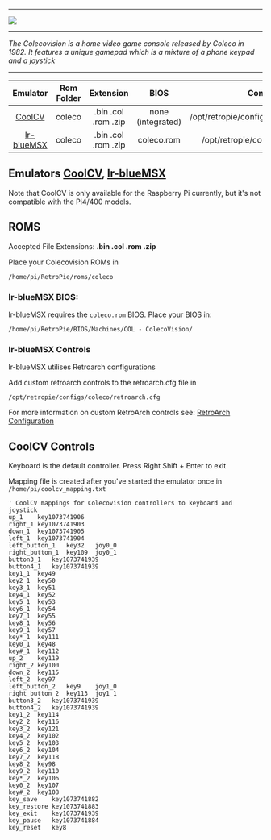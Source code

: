***
![](https://upload.wikimedia.org/wikipedia/en/thumb/9/9a/COLECO_VISION_LOGO.svg/782px-COLECO_VISION_LOGO.svg.png)
***
_The Colecovision is a home video game console released by Coleco in 1982. It features a unique gamepad which is a mixture of  a phone keypad and a joystick_
***

| Emulator | Rom Folder | Extension | BIOS |  Controller Config |
| :---: | :---: | :---: | :---: | :---: |
| [CoolCV](http://atariage.com/forums/topic/240800-coolcv-emulator-for-mac-os-x-linux-windows-and-raspberry/page-1) | coleco  | .bin .col .rom .zip | none (integrated) | /opt/retropie/configs/coleco/coolcv_mapping.txt |
| [lr-blueMSX](https://github.com/libretro/blueMSX-libretro) | coleco  | .bin .col .rom .zip | coleco.rom | /opt/retropie/configs/coleco/retroarch.cfg |

## Emulators [CoolCV](http://atariage.com/forums/topic/240800-coolcv-emulator-for-mac-os-x-linux-windows-and-raspberry/page-1), [lr-blueMSX](https://github.com/libretro/blueMSX-libretro)

Note that CoolCV is only available for the Raspberry Pi currently, but it's not compatible with the Pi4/400 models.

## ROMS

Accepted File Extensions: **.bin .col .rom .zip**

Place your Colecovision ROMs in
```
/home/pi/RetroPie/roms/coleco
```


### lr-blueMSX BIOS:

lr-blueMSX requires the `coleco.rom` BIOS. Place your BIOS in:
```
/home/pi/RetroPie/BIOS/Machines/COL - ColecoVision/
```

### lr-blueMSX Controls

lr-blueMSX utilises Retroarch configurations

Add custom retroarch controls to the retroarch.cfg file in
```shell
/opt/retropie/configs/coleco/retroarch.cfg
```
For more information on custom RetroArch controls see: [RetroArch Configuration](RetroArch-Configuration)

## CoolCV Controls

Keyboard is the default controller. Press Right Shift + Enter to exit

Mapping file is created after you've started the emulator once in `/home/pi/coolcv_mapping.txt`

```
' CoolCV mappings for Colecovision controllers to keyboard and joystick
up_1	key1073741906
right_1	key1073741903
down_1	key1073741905
left_1	key1073741904
left_button_1	key32	joy0_0
right_button_1	key109	joy0_1
button3_1	key1073741939
button4_1	key1073741939
key1_1	key49
key2_1	key50
key3_1	key51
key4_1	key52
key5_1	key53
key6_1	key54
key7_1	key55
key8_1	key56
key9_1	key57
key*_1	key111
key0_1	key48
key#_1	key112
up_2	key119
right_2	key100
down_2	key115
left_2	key97
left_button_2	key9	joy1_0
right_button_2	key113	joy1_1
button3_2	key1073741939
button4_2	key1073741939
key1_2	key114
key2_2	key116
key3_2	key121
key4_2	key102
key5_2	key103
key6_2	key104
key7_2	key118
key8_2	key98
key9_2	key110
key*_2	key106
key0_2	key107
key#_2	key108
key_save	key1073741882
key_restore	key1073741883
key_exit	key1073741939
key_pause	key1073741884
key_reset	key8
```



